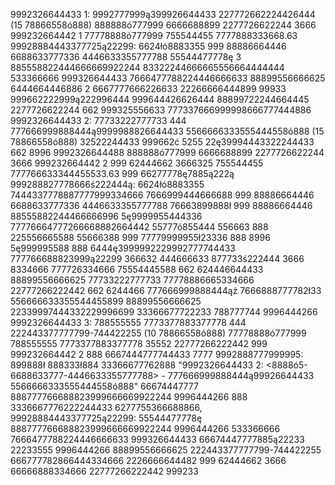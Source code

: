9992326644433 1: 9992777999ą399926644433 227772662224426444 (15 78866558ó888) 888888ó777999 6666688899 2277726622244 3666 999232664442 1 77778888ó777999 755544455 7777888333668.63 99928884443377725ą22299: 6624łó8883355 999 88886664446 6688633777336 4446633355777788 55544477778ę 3 885558822444666669922244 83322244666665556664444444 533366666 999326644433 7666477788224446666633 88899556666625 6444664446886 2 6667777666226633 22266666444899 99933 999662222999ą222996444 999644426626444 88899722244664445 2277726622244 662 999325556633 777337666999998666777444886 9992326644433 2: 77733222777733 444 777666999888444ą9999988826644433 5566666333555444558ó888 (15 78866558ó888) 32522244433 999662ć 5255 22ę39994443322244433 662 8996 9992326644488 888888ó777999 6666688899 2277726622244 3666 999232664442 2 999 62444662 3666325 755544455 777766633344455533.63 999 66277778ę7885ą222ą 999288827778666ś222444ą: 6624łó8883355 7444337778887777999334666 7666999444666688 999 88886664446 6688633777336 4446633355777788 76663899888ł 999 88886664446 88555882244466666996 5ę9999955444336 77776664777266668882664442 55777ó855444 556663 888 225556665588 55666388 999 77779999955ł23336 888 8996 5ę999995588 888 6444ę3999992229992777744433 777766688823999ą22299 366632 444666633 877733ś222444 3666 8334666 777726334666 75554445588 662 624446644433 88899556666625 77733222777733 77778886665334666 22777266222442 662 6244466 777666999888444ąż 7666888777782ł33 556666633355544455899 88899556666625 22339997444332229996699 33366677722233 788777744 9996444266 9992326644433 3: 788555555 7773377883377778 444 222443377777799-744422255 (10 78866558ó888) 77778888ó777999 788555555 7773377883377778 35552 22777266222442 999 999232664442 2 888 6667444777744433 7777 9992888777999995: 899888ł 888333ł884 33366677762888 "9992326644433 2: <8888ó5-6688633777-4446633355777788> - 777666999888444ą99926644433 5566666333555444558ó888" 66674447777 888777766688823999666669922244 9996444266 888 3336667776222244433 6277755366688866, 99928884443377725ą22299: 55544477778ę 888777766688823999666669922244 9996444266 533366666 7666477788224446666633 999326644433 66674447777885ą22233 22233555 9996444266 88899556666625 222443377777799-744422255 666777782866444334666 2226666644482 999 62444662 3666 66666888334666 22777266222442 999233
